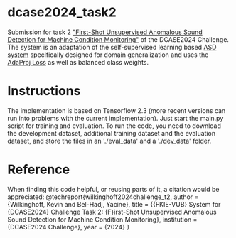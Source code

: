 # dcase2024_task2

Submission for task 2 ["First-Shot Unsupervised Anomalous Sound Detection for Machine Condition Monitoring"](https://dcase.community/challenge2024/task-first-shot-unsupervised-anomalous-sound-detection-for-machine-condition-monitoring) of the DCASE2024 Challenge. The system is an adaptation of the self-supervised learning based [ASD system](https://github.com/wilkinghoff/ssl4asd) specifically designed for domain generalization and uses the [AdaProj Loss](https://github.com/wilkinghoff/AdaProj) as well as balanced class weights.

# Instructions
The implementation is based on Tensorflow 2.3 (more recent versions can run into problems with the current implementation). Just start the main.py script for training and evaluation. To run the code, you need to download the development dataset, additional training dataset and the evaluation dataset, and store the files in an './eval_data' and a './dev_data' folder.

# Reference
When finding this code helpful, or reusing parts of it, a citation would be appreciated:
@techreport{wilkinghoff2024challenge_t2,
  author = {Wilkinghoff, Kevin and Bel-Hadj, Yacine},
  title  = {{FKIE-VUB} System for {DCASE2024} Challenge Task 2: {F}irst-Shot Unsupervised Anomalous Sound Detection for Machine Condition Monitoring},
  institution   = {DCASE2024 Challenge},
  year   = {2024}
}

